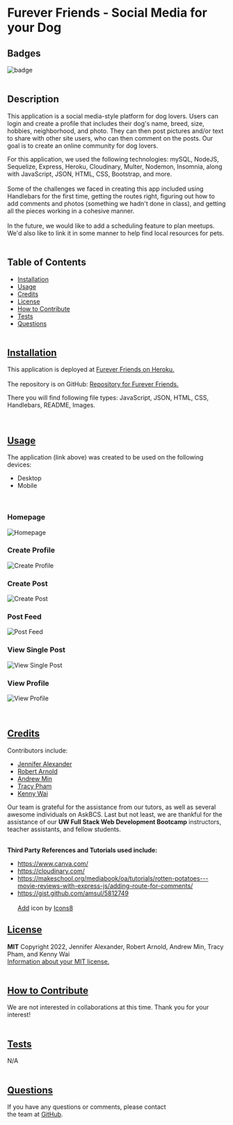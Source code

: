 # Furever Friends - Social Media for your Dog

## Badges

![badge](https://img.shields.io/badge/license-MIT-blue)
<br><br>

## Description

This application is a social media-style platform for dog lovers. Users can login and create a profile that includes their dog's name, breed, size, hobbies, neighborhood, and photo. They can then post pictures and/or text to share with other site users, who can then comment on the posts. Our goal is to create an online community for dog lovers.
<br>

For this application, we used the following technologies: mySQL, NodeJS, Sequelize, Express, Heroku, Cloudinary, Multer, Nodemon, Insomnia, along with JavaScript, JSON, HTML, CSS, Bootstrap, and more.
<br><br>
Some of the challenges we faced in creating this app included using Handlebars for the first time, getting the routes right, figuring out how to add comments and photos (something we hadn't done in class), and getting all the pieces working in a cohesive manner.
<br><br>
In the future, we would like to add a scheduling feature to plan meetups. We'd also like to link it in some manner to help find local resources for pets.
<br><br>

## Table of Contents

- [Installation](#installation)
- [Usage](#usage)
- [Credits](#credits)
- [License](#license)
- [How to Contribute](#how-to-contribute)
- [Tests](#tests)
- [Questions](#questions)
  <br><br>

## [Installation](#table-of-contents)

This application is deployed at [Furever Friends on Heroku.](https://fast-atoll-54795.herokuapp.com/) <br>
<br>
The repository is on GitHub: [Repository for Furever Friends.](https://github.com/min-andrew/project-2) <br>

There you will find following file types:
JavaScript, JSON, HTML, CSS, Handlebars, README, Images.

  <br>

## [Usage](#table-of-contents)

The application (link above) was created to be used on the following devices:

- Desktop
- Mobile

<br>

### Homepage

![Homepage](https://user-images.githubusercontent.com/110498167/225440046-d184a44c-0541-42e7-a987-005875439047.png)

### Create Profile

![Create Profile](https://user-images.githubusercontent.com/110498167/225440121-75a3bf71-9987-4c04-be62-4fdf5382d672.png)

### Create Post

![Create Post](https://user-images.githubusercontent.com/110498167/225442063-9b478b90-cac5-43f0-bd35-f3d7895a939b.png)

### Post Feed

![Post Feed](https://user-images.githubusercontent.com/110498167/225440545-d67122fd-a1be-4ebf-a096-9934799e1b72.png)

### View Single Post

![View Single Post](https://user-images.githubusercontent.com/110498167/225441802-953f7534-e7d7-4d3b-a805-12a30559843f.png)

### View Profile

![View Profile](https://user-images.githubusercontent.com/110498167/225440150-b2037760-982d-49c0-912e-126a855a23af.png)

<br>

## [Credits](#table-of-contents)

Contributors include:

- [Jennifer Alexander](https://github.com/jsalexan)
- [Robert Arnold](https://github.com/YogiBruce)
- [Andrew Min](https://github.com/min-andrew)
- [Tracy Pham](https://github.com/pham-tracy)
- [Kenny Wai](https://github.com/KennyWCoder)

Our team is grateful for the assistance from our tutors, as well as several awesome individuals on AskBCS. Last but not least, we are thankful for the assistance of our **UW Full Stack Web Development Bootcamp** instructors, teacher assistants, and fellow students.
<br><br>

**Third Party References and Tutorials used include:**
<br>

- https://www.canva.com/<br>
- https://cloudinary.com/<br>
- https://makeschool.org/mediabook/oa/tutorials/rotten-potatoes---movie-reviews-with-express-js/adding-route-for-comments/<br>
- https://gist.github.com/amsul/5812749<br>
  <br>
  <a target="_blank" href="https://icons8.com/icon/24717/add">Add</a> icon by <a target="_blank" href="https://icons8.com">Icons8</a>

## [License](#table-of-contents)

**MIT** Copyright 2022, Jennifer Alexander, Robert Arnold, Andrew Min, Tracy Pham, and Kenny Wai<br>
[Information about your MIT license.](https://opensource.org/licenses/MIT)
<br><br>

## [How to Contribute](#table-of-contents)

We are not interested in collaborations at this time. Thank you for your interest!
<br><br>

## [Tests](#table-of-contents)

N/A
<br><br>

## [Questions](#table-of-contents)

If you have any questions or comments, please contact <br>the team at [GitHub](https://github.com/min-andrew/).
